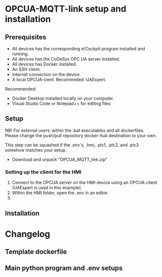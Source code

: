 # OPCUA-MQTT-link setup and installation

## Prerequisites
- All devices has the corresponding e!Cockpit program installed and running. 
- All devices has the CoDeSys OPC UA server installed. 
- All devices has Docker installed. 
- An SSH client.
- Internet connection on the device. 
- A local OPCUA-cient. Recommeded: UAExpert. 

Recommended:
 - Docker Desktop installed locally on your computer.
 - Visual Studio Code or Notepad++ for editing files

## Setup 
NB! For external users: within the .bat executables and all dockerfiles. Please change the push/pull repository docker-hub destination to your own. 

This step can be squashed if the .env's, .hmi, .plc1, .plc2, and .plc3 somehow matches your setup. 
- Download and unpack "OPCUA_MQTT_link.zip"

### Setting up the client for the HMI
1. Connect to the OPCUA server on the HMI-device using an OPCUA-client (UAExpert is used in this example). 
2. Within the HMI folder, open the .env in an editor. 
3. 

## Installation



# Changelog 

## Template dockerfile

## Main python program and .env setups
